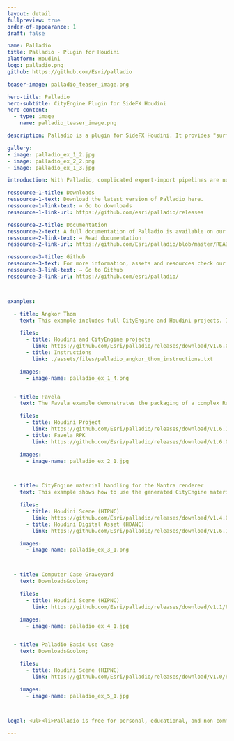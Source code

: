 ```yaml
---
layout: detail
fullpreview: true
order-of-appearance: 1
draft: false

name: Palladio
title: Palladio - Plugin for Houdini
platform: Houdini
logo: palladio.png
github: https://github.com/Esri/palladio

teaser-image: palladio_teaser_image.png

hero-title: Palladio
hero-subtitle: CityEngine Plugin for SideFX Houdini
hero-content:
  - type: image
    name: palladio_teaser_image.png

description: Palladio is a plugin for SideFX Houdini. It provides "surface operator" nodes which enable the execution of CityEngine CGA rules within Houdini networks. Therefore, 3D environment artists do not have to leave their familiar Houdini toolset anymore to make use of the procedural modeling power of CityEngine.

gallery:
- image: palladio_ex_1_2.jpg
- image: palladio_ex_2_2.png
- image: palladio_ex_1_3.jpg

introduction: With Palladio, complicated export-import pipelines are no longer needed to get CityEngine models into Houdini. This also means that the procedural building models do not need to be “baked” anymore. The buildings stay procedural during the entire modeling workflow (optionally even at render time). Consequently, the 3D environment artist can change the height, style and appearance of buildings easily with a parametric interface at any point during production.<br/><br/>Palladio requires Rule Packages (RPK) as input, which are authored in CityEngine. An RPK includes assets and a CGA rule file which encodes an architectural style. Comprehensive RPK examples are available below and can be used “out-of-the-box” in Palladio. More examples for CGA rule files can additionally be found in the <a href="https://doc.arcgis.com/en/cityengine/latest/tutorials/introduction-to-the-cityengine-tutorials.htm" target="_blank">CityEngine tutorials</a>.<br/><br/>Palladio is well suited for managing the procedural generation of architectural 3D content in digital sets. However, Palladio is restricted to the procedural generation of single buildings/objects. Palladio does not include the city layout and street network editing tools of CityEngine (i.e. the rich CityEngine toolset to design a city from scratch, or based on geographic data, is still needed).<br/><br/><strong><i>Palladio is free for personal, educational, and non-commercial use. Commercial use requires at least one commercial license of the latest CityEngine version installed in the organization. Redistribution or web service offerings are not allowed unless expressly permitted. Please refer to the licensing section below for more detailed licensing information.</strong></i>

ressource-1-title: Downloads
ressource-1-text: Download the latest version of Palladio here.
ressource-1-link-text: → Go to downloads
ressource-1-link-url: https://github.com/esri/palladio/releases

ressource-2-title: Documentation
ressource-2-text: A full documentation of Palladio is available on our github repository.
ressource-2-link-text: → Read documentation
ressource-2-link-url: https://github.com/Esri/palladio/blob/master/README.md#documentation

ressource-3-title: Github
ressource-3-text: For more information, assets and resources check our Github repository.
ressource-3-link-text: → Go to Github
ressource-3-link-url: https://github.com/esri/palladio/



examples:

  - title: Angkor Thom
    text: This example includes full CityEngine and Houdini projects. It demonstrates how to use CityEngine to author procedural assets like Walls, Stairs, Porticos and combine them in Houdini via Palladio and Rule Packages.</br>Notes:</br></br><ul><li>Created by Matthias Buehler</li><li>Also covered in "Digital Production" Issue 05/18 (Article in German).</li></ul></br></br>Downloads&colon;

    files:
      - title: Houdini and CityEngine projects
        link: https://github.com/Esri/palladio/releases/download/v1.6.0/Palladio_Example_Angkor_Thom_v2.zip
      - title: Instructions
        link: ./assets/files/palladio_angkor_thom_instructions.txt

    images:
      - image-name: palladio_ex_1_4.png


  - title: Favela
    text: The Favela example demonstrates the packaging of a complex Rule Package into a Houdini Digital Asset with custom high-level parameters. The provided Houdini scene additionally shows how to prepare the input geometry for Palladio out of an Alembic archive (setup of random seed and start rule).</br></br>Notes:</br><ul><li>Requires Houdini 17.5 and Palladio 1.6.1 or later.</li><li>Based on the original "Favela" project (YouTube) created with CityEngine, Maya and Maxwell.</li><li>Created by Matthias Buehler</li></ul></br></br>Downloads&colon;

    files:
      - title: Houdini Project
        link: https://github.com/Esri/palladio/releases/download/v1.6.1/favela_houdini_project_v1.zip
      - title: Favela RPK
        link: https://github.com/Esri/palladio/releases/download/v1.6.0/FAVELA.rpk

    images:
      - image-name: palladio_ex_2_1.jpg



  - title: CityEngine material handling for the Mantra renderer
    text: This example shows how to use the generated CityEngine material attributes with Mantra.</br></br>Downloads&colon;

    files:
      - title: Houdini Scene (HIPNC)
        link: https://github.com/Esri/palladio/releases/download/v1.4.0/PalladioDemo03.zip
      - title: Houdini Digital Asset (HDANC)
        link: https://github.com/Esri/palladio/releases/download/v1.6.1/PalladioCityEngineMaterial-v2.hdanc

    images:
      - image-name: palladio_ex_3_1.png



  - title: Computer Case Graveyard
    text: Downloads&colon;

    files:
      - title: Houdini Scene (HIPNC)
        link: https://github.com/Esri/palladio/releases/download/v1.1/PalladioDemo02.zip

    images:
      - image-name: palladio_ex_4_1.jpg


  - title: Palladio Basic Use Case
    text: Downloads&colon;

    files:
      - title: Houdini Scene (HIPNC)
        link: https://github.com/Esri/palladio/releases/download/v1.0/PalladioDemo01.zip

    images:
      - image-name: palladio_ex_5_1.jpg



legal: <ul><li>Palladio is free for personal, educational, and non-commercial use. Commercial use requires at least one commercial license of the latest CityEngine version installed in the organization. Redistribution or web service offerings are not allowed unless expressly permitted.</li><li>Palladio is under the same license as the included <a href="./cityenginesdk#legal-section">CityEngine SDK</a>.</li><li>All content in the "Examples" directory/section is licensed under the APACHE 2.0 license. You may obtain a copy of this license at <a href="https://www.apache.org/licenses/LICENSE-2.0" target="_blank">https://www.apache.org/licenses/LICENSE-2.0</a>.</li><li>The “Favela” example data is copyrighted by <a href="https://www.vrbn.io/" target="_blank">vrbn</a> studios. Please contact ​info@vrbn.io for commercial licensing options.</li><li>For questions or enquiries, please contact <a href= "mailto:cityengine-info@esri.com">cityengine-info@esri.com</a></li></ul>

---
```

